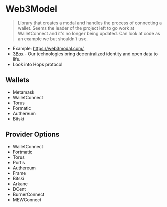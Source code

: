 # Web3Model

> Library that creates a modal and handles the process of connecting a wallet. Seems the leader of the project left to go work at WalletConnect and it's no longer being updated. Can look at code as an example we but shouldn't use.

- Example: https://web3modal.com/
- [3Box](https://3boxlabs.com/) - Our technologies bring decentralized identity and open data to life.
- Look into Hops protocol

## Wallets

- Metamask
- WalletConnect
- Torus
- Formatic
- Authereum
- Bitski


## Provider Options

- WalletConnect
- Fortmatic
- Torus
- Portis
- Authereum
- Frame
- Bitski
- Arkane
- DCent
- BurnerConnect
- MEWConnect